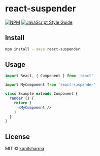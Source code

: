 # react-suspender

> 

[![NPM](https://img.shields.io/npm/v/react-suspender.svg)](https://www.npmjs.com/package/react-suspender) [![JavaScript Style Guide](https://img.shields.io/badge/code_style-standard-brightgreen.svg)](https://standardjs.com)

## Install

```bash
npm install --save react-suspender
```

## Usage

```jsx
import React, { Component } from 'react'

import MyComponent from 'react-suspender'

class Example extends Component {
  render () {
    return (
      <MyComponent />
    )
  }
}
```

## License

MIT © [kanitsharma](https://github.com/kanitsharma)
